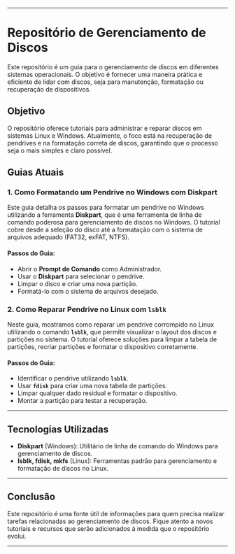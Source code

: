 
---

# **Repositório de Gerenciamento de Discos**

Este repositório é um guia para o gerenciamento de discos em diferentes sistemas operacionais. O objetivo é fornecer uma maneira prática e eficiente de lidar com discos, seja para manutenção, formatação ou recuperação de dispositivos.

## **Objetivo**

O repositório oferece tutoriais para administrar e reparar discos em sistemas Linux e Windows. Atualmente, o foco está na recuperação de pendrives e na formatação correta de discos, garantindo que o processo seja o mais simples e claro possível.

## **Guias Atuais**

### **1. Como Formatando um Pendrive no Windows com Diskpart**

Este guia detalha os passos para formatar um pendrive no Windows utilizando a ferramenta **Diskpart**, que é uma ferramenta de linha de comando poderosa para gerenciamento de discos no Windows. O tutorial cobre desde a seleção do disco até a formatação com o sistema de arquivos adequado (FAT32, exFAT, NTFS).

#### Passos do Guia:
- Abrir o **Prompt de Comando** como Administrador.
- Usar o **Diskpart** para selecionar o pendrive.
- Limpar o disco e criar uma nova partição.
- Formatá-lo com o sistema de arquivos desejado.

### **2. Como Reparar Pendrive no Linux com `lsblk`**

Neste guia, mostramos como reparar um pendrive corrompido no Linux utilizando o comando **`lsblk`**, que permite visualizar o layout dos discos e partições no sistema. O tutorial oferece soluções para limpar a tabela de partições, recriar partições e formatar o dispositivo corretamente.

#### Passos do Guia:
- Identificar o pendrive utilizando **`lsblk`**.
- Usar **`fdisk`** para criar uma nova tabela de partições.
- Limpar qualquer dado residual e formatar o dispositivo.
- Montar a partição para testar a recuperação.

---

## **Tecnologias Utilizadas**
- **Diskpart** (Windows): Utilitário de linha de comando do Windows para gerenciamento de discos.
- **lsblk, fdisk, mkfs** (Linux): Ferramentas padrão para gerenciamento e formatação de discos no Linux.

---

## **Conclusão**

Este repositório é uma fonte útil de informações para quem precisa realizar tarefas relacionadas ao gerenciamento de discos. Fique atento a novos tutoriais e recursos que serão adicionados à medida que o repositório evolui.

---
